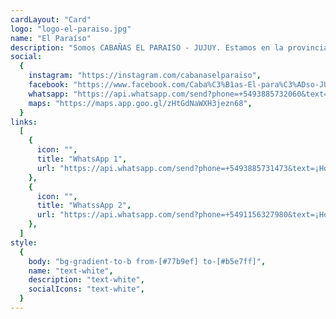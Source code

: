 ```yaml
---
cardLayout: "Card"
logo: "logo-el-paraiso.jpg"
name: "El Paraíso"
description: "Somos CABAÑAS EL PARAISO - JUJUY. Estamos en la provincia de Jujuy, a 10 km de San Salvador. En zona semi-urbana. En una finca, con gran espacio verde."
social:
  {
    instagram: "https://instagram.com/cabanaselparaiso",
    facebook: "https://www.facebook.com/Caba%C3%B1as-El-para%C3%ADso-JUJUY-100168596062808",
    whatsapp: "https://api.whatsapp.com/send?phone=+5493885732060&text=¡Hola!, vi tu contacto a través de tu tarjeta personal",
    maps: "https://maps.app.goo.gl/zHtGdNaWXH3jezn68",
  }
links:
  [
    {
      icon: "",
      title: "WhatsApp 1",
      url: "https://api.whatsapp.com/send?phone=+5493885731473&text=¡Hola!, vi tu contacto a través de tu tarjeta personal",
    },
    {
      icon: "",
      title: "WhatssApp 2",
      url: "https://api.whatsapp.com/send?phone=+5491156327980&text=¡Hola!, vi tu contacto a través de tu tarjeta personal",
    },
  ]
style:
  {
    body: "bg-gradient-to-b from-[#77b9ef] to-[#b5e7ff]",
    name: "text-white",
    description: "text-white",
    socialIcons: "text-white",
  }
---
```

